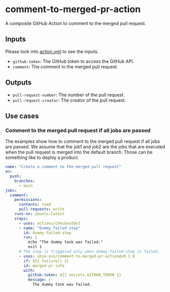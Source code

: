 # comment-to-merged-pr-action
A composite GitHub Action to comment to the merged pull request.

## Inputs
Please look into [action.yml](action.yml) to see the inputs.

- `github-token`: The GitHub token to access the GitHub API.
- `comment`: The comment to the merged pull request.

## Outputs
- `pull-request-number`: The number of the pull request.
- `pull-request-creator`: The creator of the pull request.

## Use cases

### Comment to the merged pull request if all jobs are passed
The examples show how to comment to the merged pull request if all jobs are passed.
We assume that the job1 and job2 are the jobs that are executed when the pull request is merged into the default branch.
Those can be something like to deploy a product.

```yaml
name: "Create a comment to the merged pull request"
on:
  push:
    branches:
      - main
jobs:
  comment:
    permissions:
      contents: read
      pull-requests: write
    runs-on: ubuntu-latest
    steps:
      - uses: actions/checkout@v3
      - name: "Dummy failed step"
        id: dummy-failed-step
        run: |
          echo "The dummy task was failed."
          exit 1
      # The step is triggered only when dummy-failed-step is failed.
      - uses: ubie-oss/comment-to-merged-pr-action@v0.1.0
        if: ${{ failure() }}
        id: merged-pr-info
        with:
          github-token: ${{ secrets.GITHUB_TOKEN }}
          message: |-
            The dummy task was failed.
```
